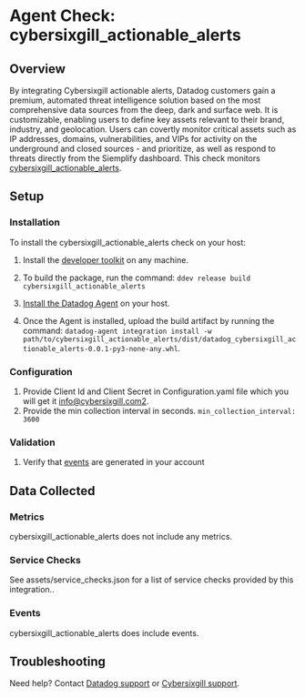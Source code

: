 # Agent Check: cybersixgill_actionable_alerts

## Overview
By integrating Cybersixgill actionable alerts, Datadog customers gain a premium,
automated threat intelligence solution based on the most comprehensive data sources from the deep, dark and surface web. 
It is customizable, enabling users to define key assets relevant to their brand, industry, and geolocation. Users can covertly 
monitor critical assets such as IP addresses, domains, vulnerabilities, and VIPs for activity on the underground and closed sources - and 
prioritize, as well as respond to threats directly from the Siemplify dashboard.
This check monitors [cybersixgill_actionable_alerts][1].

## Setup

### Installation

To install the cybersixgill_actionable_alerts check on your host:


1. Install the [developer toolkit][11] on any machine.

2. To build the package, run the command: `ddev release build cybersixgill_actionable_alerts` 

3. [Install the Datadog Agent][10] on your host.

4. Once the Agent is installed, upload the build artifact by running the command: `datadog-agent integration install -w
 path/to/cybersixgill_actionable_alerts/dist/datadog_cybersixgill_actionable_alerts-0.0.1-py3-none-any.whl`.

### Configuration

1. Provide Client Id and Client Secret in Configuration.yaml file which you will get it info@cybersixgill.com2.
2. Provide the min collection interval in seconds. `min_collection_interval: 3600`

### Validation

1. Verify that [events][12] are generated in your account 

## Data Collected

### Metrics

cybersixgill_actionable_alerts does not include any metrics.

### Service Checks

See assets/service_checks.json for a list of service checks provided by this integration..

### Events

cybersixgill_actionable_alerts does include events.

## Troubleshooting

Need help? Contact [Datadog support][3] or [Cybersixgill support][13].

[1]: https://www.cybersixgill.com/
[2]: https://app.datadoghq.com/account/settings#agent
[3]: https://docs.datadoghq.com/agent/kubernetes/integrations/
[4]: https://github.com/DataDog/integrations-extras/blob/master/cybersixgill_actionable_alerts/datadog_checks/cybersixgill_actionable_alerts/data/conf.yaml.example
[5]: https://docs.datadoghq.com/agent/guide/agent-commands/#start-stop-and-restart-the-agent
[6]: https://docs.datadoghq.com/agent/guide/agent-commands/#agent-status-and-information
[7]: https://github.com/DataDog/integrations-extras/blob/master/cybersixgill_actionable_alerts/metadata.csv
[8]: https://github.com/DataDog/integrations-extras/blob/master/cybersixgill_actionable_alerts/assets/service_checks.json
[9]: https://docs.datadoghq.com/help/
[10]: https://docs.datadoghq.com/getting_started/agent/
[11]: https://docs.datadoghq.com/developers/integrations/new_check_howto/#developer-toolkit
[12]: https://app.datadoghq.com/event/explorer
[13]: support@cybersixgill.com

